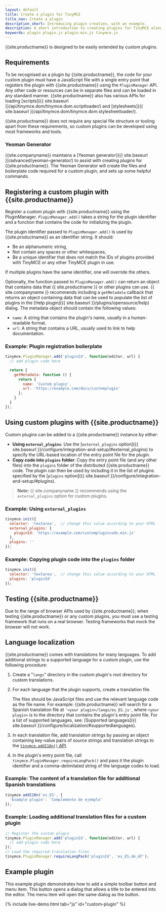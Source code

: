 ```yaml
---
layout: default
title: Create a plugin for TinyMCE
title_nav: Create a plugin
description_short: Introducing plugin creation, with an example.
description: A short introduction to creating plugins for TinyMCE along with an example plugin.
keywords: plugin plugin.js plugin.min.js tinymce.js
---
```


{{site.productname}} is designed to be easily extended by custom plugins.

## Requirements

To be recognised as a plugin by {{site.productname}}, the code for your custom plugin must have a JavaScript file with a single entry point that registers the plugin with {{site.productname}} using the `PluginManager` API. Any other code or resources can be in separate files and can be loaded in any standard manner. {{site.productname}} also has various APIs for loading [scripts]({{ site.baseurl }}/api/tinymce.dom/tinymce.dom.scriptloader/) and [stylesheets]({{ site.baseurl }}/api/tinymce.dom/tinymce.dom.stylesheetloader/).

{{site.productname}} does not require any special file structure or tooling apart from these requirements, so custom plugins can be developed using most frameworks and tools.

### Yeoman Generator

{{site.companyname}} maintains a [Yeoman generator]({{ site.baseurl }}/advanced/yeoman-generator/) to assist with creating plugins for {{site.productname}}. The Yeoman Generator will create the files and boilerplate code required for a custom plugin, and sets up some helpful commands.

## Registering a custom plugin with {{site.productname}}
Register a custom plugin with {{site.productname}} using the PluginManager. `PluginManager.add()` takes a string for the plugin identifier and a function that contains the code for initializing the plugin.

The plugin identifier passed to `PluginManager.add()` is used by {{site.productname}} as an identifier string. It should:

- Be an alphanumeric string,
- Not contain any spaces or other whitespaces,
- Be a unique identifier that does not match the IDs of plugins provided with TinyMCE or any other TinyMCE plugin in use.

If multiple plugins have the same identifier, one will override the others.

Optionally, the function passed to `PluginManager.add()` can return an object that contains data that {{ site.productname }} or other plugins can use. {{ site.companyname }} recommends including a `getMetadata` callback that returns an object containing data that can be used to populate the list of plugins in the [Help plugin]({{ site.baseurl }}/plugins/opensource/help) dialog. The metadata object should contain the following values:

- `name`: A string that contains the plugin's name, usually in a human-readable format.
- `url`: A string that contains a URL, usually used to link to help documentation.

### Example: Plugin registration boilerplate

```js
tinymce.PluginManager.add('pluginId', function(editor, url) {
  // add plugin code here

  return {
    getMetadata: function () {
      return {
        name: 'Custom plugin',
        url: 'https://example.com/docs/customplugin'
      };
    }
  }
});
```

## Using custom plugins with {{site.productname}}

Custom plugins can be added to a {{site.productname}} instance by either:

- **Using `external_plugins`**: Use the [`external_plugins` option]({{ site.baseurl }}/configure/integration-and-setup/#external_plugins) to specify the URL-based location of the entry point file for the plugin.
- **Copy code into `plugins` folder**: Copy the entry point file (and any other files) into the `plugins` folder of the distributed {{site.productname}} code. The plugin can then be used by including it in the list of plugins specified by the [`plugins` option]({{ site.baseurl }}/configure/integration-and-setup/#plugins).

> **Note:** {{ site.companyname }} recommends using the `external_plugins` option for custom plugins.

### Example: Using `external_plugins`

```js
tinymce.init({
  selector: 'textarea',  // change this value according to your HTML
  external_plugins: {
    pluginId: 'https://example.com/customplugincode.min.js'
  },
  plugins: ''
});
```

### Example: Copying plugin code into the `plugins` folder

```js
tinymce.init({
  selector: 'textarea',  // change this value according to your HTML
  plugins: 'pluginId'
});
```

## Testing {{site.productname}}

Due to the range of browser APIs used by {{site.productname}}; when testing {{site.productname}} or any custom plugins, you must use a testing framework that runs on a real browser. Testing frameworks that mock the browser will not work.

## Language localization

{{site.productname}} comes with translations for many languages. To add additional strings to a supported language for a custom plugin, use the following procedure:

1. Create a "`langs`" directory in the custom plugin's root directory for custom translations.
2. For each language that the plugin supports, create a translation file.

    The files should be JavaScript files and use the relevant language code as the file name. For example: {{site.productname}} will search for a Spanish translation file at `'<your plugin>/langs/es_ES.js'`, where `<your plugin>` is to the directory that contains the plugin's entry point file. For a list of supported languages, see: [Supported languages]({{ site.baseurl }}/configure/localization/#supportedlanguages).

2. In each translation file, add translation strings by passing an object containing key-value pairs of source strings and translation strings to the [`tinymce.addI18n()` API]({{site.baseurl}}/api/tinymce/root_tinymce/#addi18n).
3. In the plugin's entry point file, call `tinymce.PluginManager.requireLangPack()` and pass it the plugin identifier and a comma-delimitated string of the language codes to load.

### Example: The content of a translation file for additional Spanish translations

```js
tinymce.addI18n('es_ES', {
  'Example plugin': 'Complemento de ejemplo'
});
```

### Example: Loading additional translation files for a custom plugin

```js
// Register the custom plugin
tinymce.PluginManager.add('pluginId', function(editor, url) {
  // add plugin code here
});
// Load the required translation files
tinymce.PluginManager.requireLangPack('pluginId', 'es_ES,de_AT');
```

## Example plugin

This example plugin demonstrates how to add a simple toolbar button and menu item. This button opens a dialog that allows a title to be entered into the editor. The menu item will open the same dialog as the button.

{% include live-demo.html tab="js" id="custom-plugin" %}
